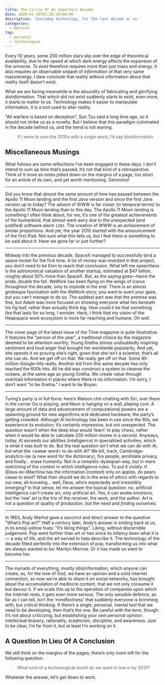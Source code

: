```yaml
---
title: The Circle Of An Imperfect Decade
date: 2020-01-10T01:20:20+00:00
description: 'Everyday technology, for the last decade or so.'
categories:
  - Opinion
tag:
  - personal
  - technologies
---
```



Every 10 years, some 200 million stars slip over the edge of theoretical availability, due to the speed at which dark energy affects the expansion of the universe. _To exist_ therefore requires more than just mass and energy. It also requires an observable snippet of _information_ of that very same mass/energy. I dare conclude that reality without information about that reality itself doesn’t exist.

What we are facing meanwhile is the absurdity of fabricating and glorifying _disinformation_. That which did not exist suddenly starts to exist, even more, it starts to matter to us. Technology makes it easier to manipulate information, it is a tool used to alter reality.

"All warfare is based on deception", Sun Tzu said a long time ago, so it should not strike us as a novelty. But I believe that this paradigm culminated in the decade behind us, and the trend is not waning.

> If I were to sum the 2010s with a single word, I’d say disinformation.

## Miscellaneous Musings

What follows are some reflections I’ve been engaged in these days. I don’t intend to sum up time that’s passed, it’s not that kind of a retrospective. Think of it more as notes jotted down on the margins of a page, too short for an article of its own, and yet worth mentioning. Geronimo!

---

Did you know that almost the same amount of time has passed between the Apollo 11 Moon landing and the first Java version and since the first Java version up to today? The advent of WWW is far closer (in temporal terms) to the Apollo 11 Moon landing than to this day. The Apollo 11 Moon landing is something I often think about; for me, it’s one of the greatest achievements of the humankind, that almost went awry due to the unexpected (and justified) software alarm `1202`. The creation of WWW is an achievement of similar proportions. And yet, the year 2010 started with the announcement of the first iPad. Not sure what this tells us, but I feel there is something to be said about it. Have we gone far or just further?

---


Midway into the previous decade, SpaceX managed to successfully land a space rocket for the first time. A lot of money was invested in that project, you don’t need to be Elon to reach that conclusion. What left me speechless is the astronomical valuation of another startup, estimated at $47 billion, roughly about 50% more than SpaceX. But, as the saying goes—twice the pride, double the fall. WeWork has been flying on the wings of Icarus throughout the decade, only to implode in the end. There is an almost grotesque fascination with the WeWork story; you want to avert your gaze, but you can’t manage to do so. The saddest part was that the premise was fine, but Adam was more focused on showing everyone what lies beneath his fig leaf, rather than actually think _big_. How could it be that something like that lasts for so long, I wonder. Heck, I think that my vision of the Heapspace work ecosystem is more far-reaching and humane. Oh well.

---

The cover page of the latest issue of the Time magazine is quite illustrative. It features the "person of the year", a traditional choice by the magazine deemed to be attention-worthy. Young Gretha shines undoubtedly inspiring sentiment and loud anger that brought her worldwide popularity. And yet, she spends it on proving she’s right, given that she isn’t a scientist, that’s all she can do. And we get off on that. We really get off on that. Some 85-million-Google-hits really. Another kid from this same decade has only reached the 600k hits. All he did was construct a system to cleanse the oceans, at the same age as young Gretha. We create value through overload information in places where there is no information. I’m sorry, I don’t want "to be Gretha." I want to be Boyan.

---

Turing’s party is in full force: here’s Watson chit-chatting with Siri, over there in the corner Go is playing, and Neon is hanging on a wall, playing cool. A large amount of data and advancement of computational powers are a spawning ground for new algorithms and dedicated hardware; the party’s getting crowded. Although AI technology has been in use since the 80s, we experience its evolution; it’s certainly impressive, but not unexpected. The question wasn’t when the deep blue would ‘learn’ to play chess, rather when it would be able to calculate 200 million moves in a second. Anyways, today, AI exceeds our abilities (intelligence) in specialized activities, which is what it was built to do. But the real question isn’t what we can do with AI, but what the \<swear word> to do with AI? We kill, track, Cambridge-analytics-ise (a new word for the dictionary), fire people, annihilate privacy, and finally… erase humanity. Not in a romantic-dystopian way, but in mere restricting of the context in which intelligence rules. To put it vividly: if (Deus-ex-)Machina has the information (context) only on apples, do pears cease to exist? What then should we do in the area of _ethics_ with regards to our new, all-knowing… well, Deus, who’s expectedly and irresistibly emerging? In that sense, let me answer the topical question: _no_, artificial intelligence can’t create art, only artificial art. Yes, it can evoke emotions, but the ‘real’ art is the trio of the receiver, the work, and the author. Art is not a question of quality of production, but the _need_ and _finding_ ourselves.

---

In 1963, Andy Warhol gave a succinct and direct answer to the question "What’s Pop art?" Half a century later, Andy’s answer is smiling back at us, in its emoji-yellow hues: "It’s liking things". Liking, without discernible judgement. Pop went further than art or has since its infancy been what it is — a way of life, and the art served to help describe it. The technology of the decade fitted perfectly into the extension of pop, transforming us into what we always wanted to be: Marilyn Monroe. Or it has made us want to become her.

---

The myriads of everything, mostly (dis)information, which anyone can create, as, for the love of God, we have an opinion and a solid internet connection, so now we're able to share it on social networks, has brought about the accumulation of mediocre content, that we not only consume it but devour it. If we scale this up to the operation of companies upon which the Internet rests, it gets even more serious. The only sensible defence, as far as I can tell, isn’t the 'mindfoolness' that suddenly everyone is brimming with, but _critical thinking_. If there’s a single, personal, mental tool that we need to be developing, then that’s the one. Be careful with the term, though: it’s not about criticizing, but establishing your own personal opinion: intellectual bravery, rationality, scepticism, discipline, and awareness. Just to be clear, I’m far from it, but at least I’m working on it.

## A Question In Lieu Of A Conclusion

We still think on the margins of the pages; there’s only room left for the following question:

> What kind of a technological world do we want to live in by 2031?

Whatever the answer, let’s get down to work.
